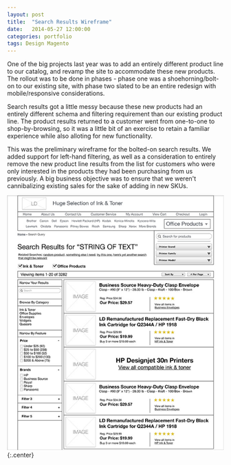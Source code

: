```yaml
---
layout: post
title:  "Search Results Wireframe"
date:   2014-05-27 12:00:00
categories: portfolio
tags: Design Magento
---
```

One of the big projects last year was to add an entirely different product line to our catalog, and revamp the site to accommodate these new products. The rollout was to be done in phases - phase one was a shoehorning/bolt-on to our existing site, with phase two slated to be an entire redesign with mobile/responsive considerations.

Search results got a little messy because these new products had an entirely different schema and filtering requirement than our existing product line. The product results returned to a customer went from one-to-one to shop-by-browsing, so it was a little bit of an exercise to retain a familiar experience while also alloting for new functionality.

This was the preliminary wireframe for the bolted-on search results. We added support for left-hand filtering, as well as a consideration to entirely remove the new product line results from the list for customers who were only interested in the products they had been purchasing from us previously. A big business objective was to ensure that we weren't cannibalizing existing sales for the sake of adding in new SKUs.

![](/img/post-content/search-results-wireframe/search_wireframe.jpg){:.center}